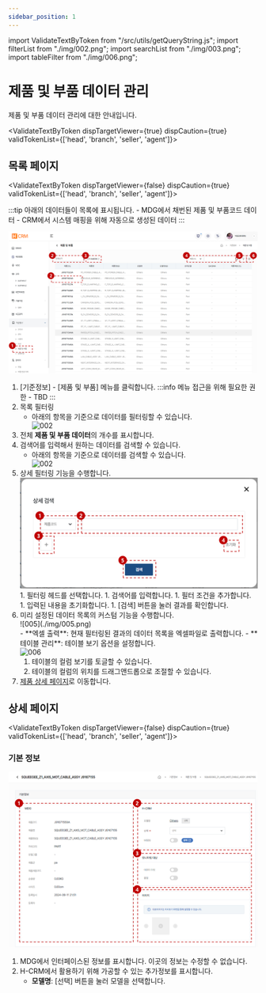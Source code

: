 ```yaml
---
sidebar_position: 1
---
```


import ValidateTextByToken from "/src/utils/getQueryString.js";
import filterList from "./img/002.png";
import searchList from "./img/003.png";
import tableFilter from "./img/006.png";

# 제품 및 부품 데이터 관리

제품 및 부품 데이터 관리에 대한 안내입니다.

<ValidateTextByToken dispTargetViewer={true} dispCaution={true} validTokenList={['head', 'branch', 'seller', 'agent']}></ValidateTextByToken>

## 목록 페이지

<ValidateTextByToken dispTargetViewer={false} dispCaution={true} validTokenList={['head', 'branch', 'seller', 'agent']}>

:::tip 아래의 데이터들이 목록에 표시됩니다.
    - MDG에서 채번된 제품 및 부품코드 데이터
    - CRM에서 시스템 매핑을 위해 자동으로 생성된 데이터
:::

![001](./img/001.png)

1. [기준정보] - [제품 및 부품] 메뉴를 클릭합니다.
    :::info 메뉴 접근을 위해 필요한 권한
        - TBD
    :::
1. 목록 필터링
    - 아래의 항목을 기준으로 데이터를 필터링할 수 있습니다.
        <div><img src={filterList} width="210px" alt="002" /></div>
1. 전체 **제품 및 부품 데이터**의 개수를 표시합니다.
1. 검색어를 입력해서 원하는 데이터를 검색할 수 있습니다.
    - 아래의 항목을 기준으로 데이터를 검색할 수 있습니다.
        <div><img src={searchList} width="120px" alt="002" /></div>
1. 상세 필터링 기능을 수행합니다.
        <div>![004](./img/004.png)</div>
        1. 필터링 헤드를 선택합니다.
        1. 검색어를 입력합니다.
        1. 필터 조건을 추가합니다.
        1. 입력된 내용을 초기화합니다.
        1. [검색] 버튼을 눌러 결과를 확인합니다.
1. 미리 설정된 데이터 목록의 커스텀 기능을 수행합니다.
    <div>![005](./img/005.png)</div>
    - **엑셀 출력**: 현재 필터링된 결과의 데이터 목록을 엑셀파일로 출력합니다.
    - **테이블 관리**: 테이블 보기 옵션을 설정합니다.
        <div><img src={tableFilter} width="400px" alt="006" /></div>
        <ol style={{listStyleType:"number"}}>
            <li>테이블의 컬럼 보기를 토글할 수 있습니다.</li>
            <li>테이블의 컬럼의 위치를 드래그앤드롭으로 조절할 수 있습니다.</li>
        </ol>
1. [제품 상세 페이지](#상세-페이지)로 이동합니다.

</ValidateTextByToken>

## 상세 페이지

<ValidateTextByToken dispTargetViewer={false} dispCaution={true} validTokenList={['head', 'branch', 'seller', 'agent']}>

### 기본 정보

![007](./img/007.png)

1. MDG에서 인터페이스된 정보를 표시합니다. 이곳의 정보는 수정할 수 없습니다.
1. H-CRM에서 활용하기 위해 가공할 수 있는 추가정보를 표시합니다.
    - **모델명**: [선택] 버튼을 눌러 모델을 선택합니다.

</ValidateTextByToken>